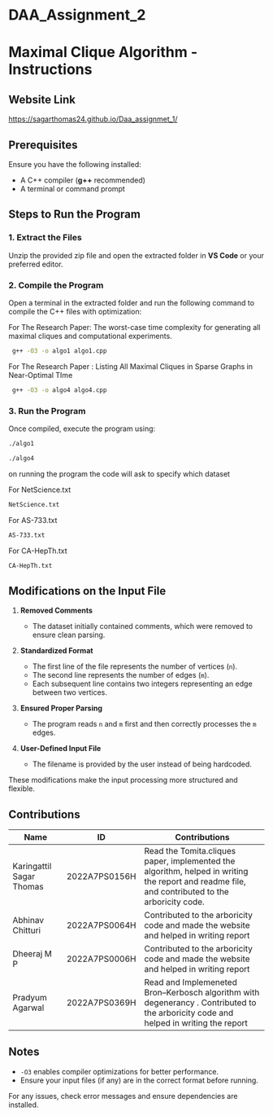 # DAA_Assignment_2
# Maximal Clique Algorithm - Instructions
## Website Link
https://sagarthomas24.github.io/Daa_assignmet_1/
## Prerequisites
Ensure you have the following installed:

- A C++ compiler (**g++** recommended)
- A terminal or command prompt

## Steps to Run the Program

### 1. Extract the Files
Unzip the provided zip file and open the extracted folder in **VS Code** or your preferred editor.

### 2. Compile the Program
Open a terminal in the extracted folder and run the following command to compile the C++ files with optimization:

For The Research Paper:  The worst-case time complexity for generating all maximal cliques and computational experiments.
```bash
 g++ -O3 -o algo1 algo1.cpp
```

For The Research Paper :  Listing All Maximal Cliques in Sparse Graphs in Near-Optimal TIme
```bash
 g++ -O3 -o algo4 algo4.cpp
```




### 3. Run the Program
Once compiled, execute the program using:

```bash
./algo1
```

```bash
./algo4
```
on running the program the code will ask to specify which dataset 

For NetScience.txt
``` bash
NetScience.txt
```
For AS-733.txt
```bash
AS-733.txt
```
For CA-HepTh.txt
``` bash
CA-HepTh.txt
```


## Modifications on the Input File  

1. **Removed Comments**  
   - The dataset initially contained comments, which were removed to ensure clean parsing.  

2. **Standardized Format**  
   - The first line of the file represents the number of vertices (`n`).  
   - The second line represents the number of edges (`m`).  
   - Each subsequent line contains two integers representing an edge between two vertices.  

3. **Ensured Proper Parsing**  
   - The program reads `n` and `m` first and then correctly processes the `m` edges.  

4. **User-Defined Input File**  
   - The filename is provided by the user instead of being hardcoded.  

These modifications make the input processing more structured and flexible.


## Contributions  

| Name                        | ID               | Contributions                                                                 |
|-----------------------------|-----------------|-------------------------------------------------------------------------------|
| Karingattil Sagar Thomas    | 2022A7PS0156H   | Read the Tomita.cliques paper, implemented the algorithm, helped in writing the report and readme file, and contributed to the arboricity code.     |
| Abhinav Chitturi            | 2022A7PS0064H   | Contributed to the arboricity code and made the website and helped in writing report                                                                |
| Dheeraj M P                 | 2022A7PS0006H   | Contributed to the arboricity code and made the website and helped in writing report                                                                |
| Pradyum Agarwal             | 2022A7PS0369H   | Read and Implemeneted Bron–Kerbosch algorithm with degenerancy . Contributed to the arboricity code and helped in writing the report                |

                                                                  



## Notes
- `-O3` enables compiler optimizations for better performance.
- Ensure your input files (if any) are in the correct format before running.

For any issues, check error messages and ensure dependencies are installed.
